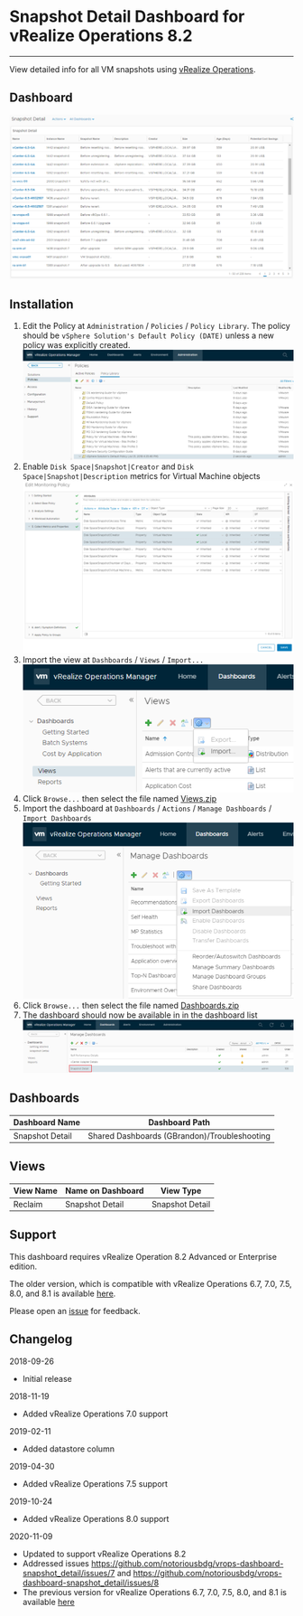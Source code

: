 # Snapshot Detail Dashboard for vRealize Operations 8.2
---------

View detailed info for all VM snapshots using [vRealize Operations](https://www.vmware.com/products/vrealize-operations.html).

## Dashboard
![Snapshot Detail](https://raw.githubusercontent.com/notoriousbdg/vrops-dashboard-snapshot_detail/master/images/Dashboard.png)

## Installation
1. Edit the Policy at `Administration` / `Policies` / `Policy Library`.  The policy should be `vSphere Solution's Default Policy (DATE)` unless a new policy was explicitly created.  
![Policy Library](https://raw.githubusercontent.com/notoriousbdg/vrops-dashboard-snapshot_detail/master/images/Policy_Library.png)
2. Enable `Disk Space|Snapshot|Creator` and `Disk Space|Snapshot|Description` metrics for Virtual Machine objects  
![Policy Metrics](https://raw.githubusercontent.com/notoriousbdg/vrops-dashboard-snapshot_detail/master/images/Policy_Metrics.png)
3. Import the view at `Dashboards` / `Views` / `Import...`  
![Import View](https://raw.githubusercontent.com/notoriousbdg/vrops-dashboard-snapshot_detail/master/images/Import_View.png)
4. Click `Browse...` then select the file named [Views.zip](https://github.com/notoriousbdg/vrops-dashboard-snapshot_detail/raw/master/Views.zip)
5. Import the dashboard at `Dashboards` / `Actions` / `Manage Dashboards` / `Import Dashboards`  
![Import Dashboard](https://raw.githubusercontent.com/notoriousbdg/vrops-dashboard-snapshot_detail/master/images/Import_Dashboard.png)
6. Click `Browse...` then select the file named [Dashboards.zip](https://github.com/notoriousbdg/vrops-dashboard-snapshot_detail/raw/master/Dashboards.zip)
7. The dashboard should now be available in in the dashboard list  
![Dashboard List](https://raw.githubusercontent.com/notoriousbdg/vrops-dashboard-snapshot_detail/master/images/Dashboard_List.png)

## Dashboards
| Dashboard Name | Dashboard Path |
|--|--|
| Snapshot Detail | Shared Dashboards (GBrandon)/Troubleshooting |

## Views
| View Name | Name on Dashboard | View Type |
|--|--|--|
| Reclaim | Snapshot Detail | Snapshot Detail | List |

## Support

This dashboard requires vRealize Operation 8.2 Advanced or Enterprise edition.

The older version, which is compatible with vRealize Operations 6.7, 7.0, 7.5, 8.0, and 8.1 is available [here](https://github.com/notoriousbdg/vrops-dashboard-snapshot_detail/tree/vrops-8.1).

Please open an [issue](https://github.com/notoriousbdg/vrops-dashboard-snapshot_detail/issues) for feedback.

## Changelog
2018-09-26
* Initial release

2018-11-19
* Added vRealize Operations 7.0 support

2019-02-11
* Added datastore column

2019-04-30
* Added vRealize Operations 7.5 support

2019-10-24
* Added vRealize Operations 8.0 support

2020-11-09
* Updated to support vRealize Operations 8.2
* Addressed issues https://github.com/notoriousbdg/vrops-dashboard-snapshot_detail/issues/7 and https://github.com/notoriousbdg/vrops-dashboard-snapshot_detail/issues/8
* The previous version for vRealize Operations 6.7, 7.0, 7.5, 8.0, and 8.1 is available [here](https://github.com/notoriousbdg/vrops-dashboard-snapshot_detail/tree/vrops-8.1)